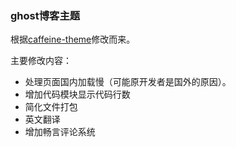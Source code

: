 ### ghost博客主题
根据[caffeine-theme](https://github.com/kelyvin/caffeine-theme)修改而来。

主要修改内容：
* 处理页面国内加载慢（可能原开发者是国外的原因）。
* 增加代码模块显示代码行数
* 简化文件打包
* 英文翻译
* 增加畅言评论系统


